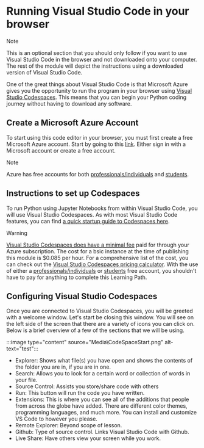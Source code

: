 # Running Visual Studio Code in your browser

> [!NOTE]
> This is an optional section that you should only follow if you want to use Visual Studio Code in the browser and not downloaded onto your computer. The rest of the module will depict the instructions using a downloaded version of Visual Studio Code.

One of the great things about Visual Studio Code is that Microsoft Azure gives you the opportunity to run the program in your browser using [Visual Studio Codespaces](https://visualstudio.microsoft.com/services/visual-studio-codespaces/). This means that you can begin your Python coding journey without having to download any software.

## Create a Microsoft Azure Account

To start using this code editor in your browser, you must first create a free Microsoft Azure account. Start by going to this [link](https://portal.azure.com/). Either sign in with a Microsoft account or create a free account. 

> [!NOTE]
> Azure has free accounts for both [professionals/individuals](https://azure.microsoft.com/en-us/free/) and [students](https://azure.microsoft.com/en-us/free/students/). 

## Instructions to set up Codespaces

To run Python using Jupyter Notebooks from within Visual Studio Code, you will use Visual Studio Codespaces. As with most Visual Studio Code features, you can find [a quick startup guide to Codespaces here](https://docs.microsoft.com/en-us/visualstudio/online/quickstarts/browser).

> [!WARNING]
> [Visual Studio Codespaces does have a minimal fee](https://azure.microsoft.com/en-us/pricing/details/visual-studio-online/) paid for through your Azure subscription. The cost for a bsic instance at the time of publishing this module is $0.085 per hour. For a comprehensive list of the cost, you can check out the [Visual Studio Codespaces pricing calculator](https://azure.microsoft.com/en-us/pricing/calculator/?service=visual-studio-online). With the use of either a [professionals/individuals](https://azure.microsoft.com/en-us/free/) or [students](https://azure.microsoft.com/en-us/free/students/) free account, you shouldn't have to pay for anything to complete this Learning Path.

## Configuring Visual Studio Codespaces

Once you are connected to Visual Studio Codespaces, you will be greeted with a welcome window. Let's start be closing this window. You will see on the left side of the screen that there are a variety of icons you can click on. Below is a brief overview of a few of the sections that we will be using.

:::image type="content" source="Media\CodeSpaceStart.png" alt-text="test":::

- Explorer: Shows what file(s) you have open and shows the contents of the folder you are in, if you are in one.
- Search: Allows you to look for a certain word or collection of words in your file.
- Source Control: Assists you store/share code with others
- Run: This button will run the code you have written.
- Extensions: This is where you can see all of the additions that people from across the globe have added. There are different color themes, programming languages, and much more. You can install and customize VS Code to however you please.
- Remote Explorer: Beyond scope of lesson.
- Github: Type of source control. Links Visual Studio Code with Github.
- Live Share: Have others view your screen while you work.
